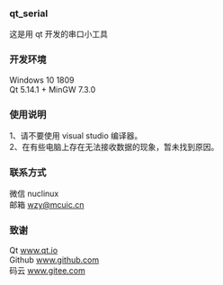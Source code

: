 ﻿### qt_serial
这是用 qt 开发的串口小工具  

### 开发环境
Windows 10 1809  
Qt 5.14.1 + MinGW 7.3.0

### 使用说明
1、请不要使用 visual studio 编译器。   
2、在有些电脑上存在无法接收数据的现象，暂未找到原因。    

### 联系方式
微信 nuclinux    
邮箱 wzy@mcuic.cn   

### 致谢
Qt  www.qt.io     
Github  www.github.com      
码云  www.gitee.com   

